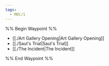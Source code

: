 ```yaml
---
tags:
  - MOC/1
---
```

%% Begin Waypoint %%
- [[./Art Gallery Opening|Art Gallery Opening]]
- [[./Saul's Trial|Saul's Trial]]
- [[./The Incident|The Incident]]

%% End Waypoint %%

